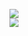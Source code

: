 [![](https://img.shields.io/badge/Made%20With-Github%20Spray-lightgrey.svg?style=for-the-badge&logo=github)](https://github.com/Annihil/github-spray#5176)  
[![](https://i.imgur.com/2DrTn0Z.gif)](https://github.com/Annihil/github-spray)